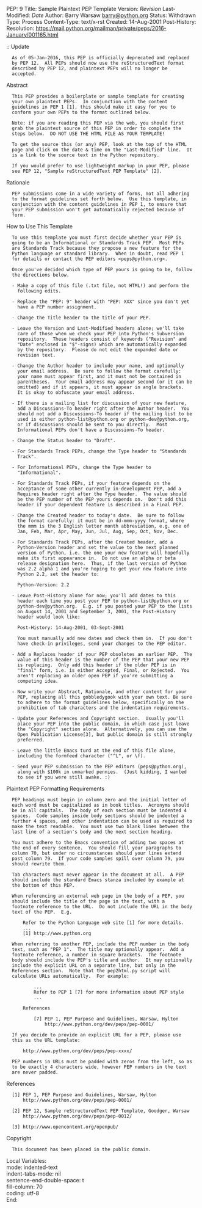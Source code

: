PEP: 9
Title: Sample Plaintext PEP Template
Version: $Revision$
Last-Modified: $Date$
Author: Barry Warsaw <barry@python.org>
Status: Withdrawn
Type: Process
Content-Type: text/x-rst
Created: 14-Aug-2001
Post-History:
Resolution: https://mail.python.org/mailman/private/peps/2016-January/001165.html

::
  Update

      As of 05-Jan-2016, this PEP is officially deprecated and replaced
      by PEP 12.  All PEPs should now use the reStructuredText format
      described by PEP 12, and plaintext PEPs will no longer be
      accepted.

  Abstract

      This PEP provides a boilerplate or sample template for creating
      your own plaintext PEPs.  In conjunction with the content
      guidelines in PEP 1 [1], this should make it easy for you to
      conform your own PEPs to the format outlined below.

      Note: if you are reading this PEP via the web, you should first
      grab the plaintext source of this PEP in order to complete the
      steps below.  DO NOT USE THE HTML FILE AS YOUR TEMPLATE!

      To get the source this (or any) PEP, look at the top of the HTML
      page and click on the date & time on the "Last-Modified" line.  It
      is a link to the source text in the Python repository.

      If you would prefer to use lightweight markup in your PEP, please
      see PEP 12, "Sample reStructuredText PEP Template" [2].


  Rationale

      PEP submissions come in a wide variety of forms, not all adhering
      to the format guidelines set forth below.  Use this template, in
      conjunction with the content guidelines in PEP 1, to ensure that
      your PEP submission won't get automatically rejected because of
      form.


  How to Use This Template

      To use this template you must first decide whether your PEP is
      going to be an Informational or Standards Track PEP.  Most PEPs
      are Standards Track because they propose a new feature for the
      Python language or standard library.  When in doubt, read PEP 1
      for details or contact the PEP editors <peps@python.org>.

      Once you've decided which type of PEP yours is going to be, follow
      the directions below.

      - Make a copy of this file (.txt file, not HTML!) and perform the
        following edits.

      - Replace the "PEP: 9" header with "PEP: XXX" since you don't yet
        have a PEP number assignment.

      - Change the Title header to the title of your PEP.

      - Leave the Version and Last-Modified headers alone; we'll take
        care of those when we check your PEP into Python's Subversion
        repository.  These headers consist of keywords ("Revision" and
        "Date" enclosed in "$"-signs) which are automatically expanded
        by the repository.  Please do not edit the expanded date or
        revision text.

      - Change the Author header to include your name, and optionally
        your email address.  Be sure to follow the format carefully:
        your name must appear first, and it must not be contained in
        parentheses.  Your email address may appear second (or it can be
        omitted) and if it appears, it must appear in angle brackets.
        It is okay to obfuscate your email address.

      - If there is a mailing list for discussion of your new feature,
        add a Discussions-To header right after the Author header.  You
        should not add a Discussions-To header if the mailing list to be
        used is either python-list@python.org or python-dev@python.org,
        or if discussions should be sent to you directly.  Most
        Informational PEPs don't have a Discussions-To header.

      - Change the Status header to "Draft".

      - For Standards Track PEPs, change the Type header to "Standards
        Track".

      - For Informational PEPs, change the Type header to
        "Informational".

      - For Standards Track PEPs, if your feature depends on the
        acceptance of some other currently in-development PEP, add a
        Requires header right after the Type header.  The value should
        be the PEP number of the PEP yours depends on.  Don't add this
        header if your dependent feature is described in a Final PEP.

      - Change the Created header to today's date.  Be sure to follow
        the format carefully: it must be in dd-mmm-yyyy format, where
        the mmm is the 3 English letter month abbreviation, e.g. one of
        Jan, Feb, Mar, Apr, May, Jun, Jul, Aug, Sep, Oct, Nov, Dec.

      - For Standards Track PEPs, after the Created header, add a
        Python-Version header and set the value to the next planned
        version of Python, i.e. the one your new feature will hopefully
        make its first appearance in.  Do not use an alpha or beta
        release designation here.  Thus, if the last version of Python
        was 2.2 alpha 1 and you're hoping to get your new feature into
        Python 2.2, set the header to:

        Python-Version: 2.2

      - Leave Post-History alone for now; you'll add dates to this
        header each time you post your PEP to python-list@python.org or
        python-dev@python.org.  E.g. if you posted your PEP to the lists
        on August 14, 2001 and September 3, 2001, the Post-History
        header would look like:

        Post-History: 14-Aug-2001, 03-Sept-2001

        You must manually add new dates and check them in.  If you don't
        have check-in privileges, send your changes to the PEP editor.

      - Add a Replaces header if your PEP obsoletes an earlier PEP.  The
        value of this header is the number of the PEP that your new PEP
        is replacing.  Only add this header if the older PEP is in
        "final" form, i.e. is either Accepted, Final, or Rejected.  You
        aren't replacing an older open PEP if you're submitting a
        competing idea.

      - Now write your Abstract, Rationale, and other content for your
        PEP, replacing all this gobbledygook with your own text. Be sure
        to adhere to the format guidelines below, specifically on the
        prohibition of tab characters and the indentation requirements.

      - Update your References and Copyright section.  Usually you'll
        place your PEP into the public domain, in which case just leave
        the "Copyright" section alone.  Alternatively, you can use the
        Open Publication License[3], but public domain is still strongly
        preferred.

      - Leave the little Emacs turd at the end of this file alone,
        including the formfeed character ("^L", or \f).

      - Send your PEP submission to the PEP editors (peps@python.org),
        along with $100k in unmarked pennies.  (Just kidding, I wanted
        to see if you were still awake. :)


  Plaintext PEP Formatting Requirements

      PEP headings must begin in column zero and the initial letter of
      each word must be capitalized as in book titles.  Acronyms should
      be in all capitals.  The body of each section must be indented 4
      spaces.  Code samples inside body sections should be indented a
      further 4 spaces, and other indentation can be used as required to
      make the text readable.  You must use two blank lines between the
      last line of a section's body and the next section heading.

      You must adhere to the Emacs convention of adding two spaces at
      the end of every sentence.  You should fill your paragraphs to
      column 70, but under no circumstances should your lines extend
      past column 79.  If your code samples spill over column 79, you
      should rewrite them.

      Tab characters must never appear in the document at all.  A PEP
      should include the standard Emacs stanza included by example at
      the bottom of this PEP.

      When referencing an external web page in the body of a PEP, you
      should include the title of the page in the text, with a
      footnote reference to the URL.  Do not include the URL in the body
      text of the PEP.  E.g.

          Refer to the Python Language web site [1] for more details.
          ...
          [1] http://www.python.org

      When referring to another PEP, include the PEP number in the body
      text, such as "PEP 1".  The title may optionally appear.  Add a
      footnote reference, a number in square brackets.  The footnote
      body should include the PEP's title and author.  It may optionally
      include the explicit URL on a separate line, but only in the
      References section.  Note that the pep2html.py script will
      calculate URLs automatically.  For example:

              ...
              Refer to PEP 1 [7] for more information about PEP style
              ...

          References

              [7] PEP 1, PEP Purpose and Guidelines, Warsaw, Hylton
                  http://www.python.org/dev/peps/pep-0001/

      If you decide to provide an explicit URL for a PEP, please use
      this as the URL template:

          http://www.python.org/dev/peps/pep-xxxx/

      PEP numbers in URLs must be padded with zeros from the left, so as
      to be exactly 4 characters wide, however PEP numbers in the text
      are never padded.


  References

      [1] PEP 1, PEP Purpose and Guidelines, Warsaw, Hylton
          http://www.python.org/dev/peps/pep-0001/

      [2] PEP 12, Sample reStructuredText PEP Template, Goodger, Warsaw
          http://www.python.org/dev/peps/pep-0012/

      [3] http://www.opencontent.org/openpub/



  Copyright

      This document has been placed in the public domain.



Local Variables:  
mode: indented-text  
indent-tabs-mode: nil  
sentence-end-double-space: t  
fill-column: 70  
coding: utf-8  
End:  
